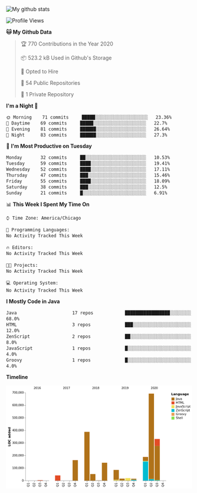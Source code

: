 ![My github stats](https://github-readme-stats.vercel.app/api?username=romvoid95&theme=gruvbox&include_all_commits=true&show_icons=true")

<!--START_SECTION:waka-->
![Profile Views](http://img.shields.io/badge/Profile%20Views-63-blue)

**🐱 My Github Data** 

> 🏆 770 Contributions in the Year 2020
 > 
> 📦 523.2 kB Used in Github's Storage 
 > 
> 💼 Opted to Hire
 > 
> 📜 54 Public Repositories
 > 
> 🔑 1 Private Repository 
 > 
**I'm a Night 🦉** 

```text
🌞 Morning    71 commits     █████░░░░░░░░░░░░░░░░░░░░   23.36% 
🌆 Daytime    69 commits     █████░░░░░░░░░░░░░░░░░░░░   22.7% 
🌃 Evening    81 commits     ██████░░░░░░░░░░░░░░░░░░░   26.64% 
🌙 Night      83 commits     ██████░░░░░░░░░░░░░░░░░░░   27.3%

```
📅 **I'm Most Productive on Tuesday** 

```text
Monday       32 commits     ██░░░░░░░░░░░░░░░░░░░░░░░   10.53% 
Tuesday      59 commits     ████░░░░░░░░░░░░░░░░░░░░░   19.41% 
Wednesday    52 commits     ████░░░░░░░░░░░░░░░░░░░░░   17.11% 
Thursday     47 commits     ███░░░░░░░░░░░░░░░░░░░░░░   15.46% 
Friday       55 commits     ████░░░░░░░░░░░░░░░░░░░░░   18.09% 
Saturday     38 commits     ███░░░░░░░░░░░░░░░░░░░░░░   12.5% 
Sunday       21 commits     █░░░░░░░░░░░░░░░░░░░░░░░░   6.91%

```


📊 **This Week I Spent My Time On** 

```text
⌚︎ Time Zone: America/Chicago

💬 Programming Languages: 
No Activity Tracked This Week

🔥 Editors: 
No Activity Tracked This Week

🐱‍💻 Projects: 
No Activity Tracked This Week

💻 Operating System: 
No Activity Tracked This Week

```

**I Mostly Code in Java** 

```text
Java                     17 repos            █████████████████░░░░░░░░   68.0% 
HTML                     3 repos             ███░░░░░░░░░░░░░░░░░░░░░░   12.0% 
ZenScript                2 repos             ██░░░░░░░░░░░░░░░░░░░░░░░   8.0% 
JavaScript               1 repos             █░░░░░░░░░░░░░░░░░░░░░░░░   4.0% 
Groovy                   1 repos             █░░░░░░░░░░░░░░░░░░░░░░░░   4.0%

```


**Timeline**

![Chart not found](https://github.com/ROMVoid95/ROMVoid95/blob/master/charts/bar_graph.png) 


<!--END_SECTION:waka-->
